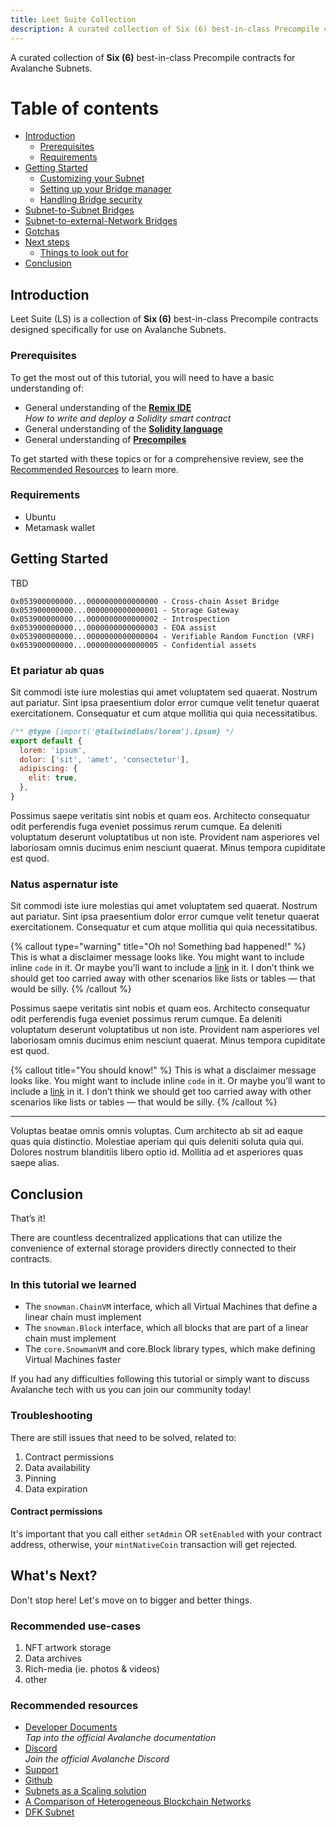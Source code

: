 ```yaml
---
title: Leet Suite Collection
description: A curated collection of Six (6) best-in-class Precompile contracts for Avalanche Subnets.
---
```


A curated collection of __Six (6)__ best-in-class Precompile contracts for Avalanche Subnets.

# Table of contents

- [Introduction](#introduction)
  - [Prerequisites](#prerequisites)
  - [Requirements](#requirements)
- [Getting Started](#getting-started)
  - [Customizing your Subnet](#customizing-your-subnet)
  - [Setting up your Bridge manager](#setting-up-your-bridge-manager)
  - [Handling Bridge security](#handling-bridge-security)
- [Subnet-to-Subnet Bridges](#subnet-to-subnet-bridges)
- [Subnet-to-external-Network Bridges](#subnet-to-external-network-bridges)
- [Gotchas](#gotchas)
- [Next steps](#next-steps)
  - [Things to look out for](#things-to-look-out-for)
- [Conclusion](#conclusion)

## Introduction

Leet Suite (LS) is a collection of __Six (6)__ best-in-class Precompile contracts designed specifically for use on Avalanche Subnets.

### Prerequisites

To get the most out of this tutorial, you will need to have a basic understanding of:

- General understanding of the [__Remix IDE__](http://remix.ethereum.org/)  
_How to write and deploy a Solidity smart contract_
- General understanding of the [__Solidity language__](https://docs.soliditylang.org/)
- General understanding of [__Precompiles__](https://docs.avax.network/subnets/customize-a-subnet#precompiles)

To get started with these topics or for a comprehensive review, see the [Recommended Resources](#recommended-resources) to learn more.

### Requirements

- Ubuntu
- Metamask wallet

## Getting Started

TBD

```
0x053900000000...0000000000000000 - Cross-chain Asset Bridge
0x053900000000...0000000000000001 - Storage Gateway
0x053900000000...0000000000000002 - Introspection
0x053900000000...0000000000000003 - EOA assist
0x053900000000...0000000000000004 - Verifiable Random Function (VRF)
0x053900000000...0000000000000005 - Confidential assets
```

### Et pariatur ab quas

Sit commodi iste iure molestias qui amet voluptatem sed quaerat. Nostrum aut pariatur. Sint ipsa praesentium dolor error cumque velit tenetur quaerat exercitationem. Consequatur et cum atque mollitia qui quia necessitatibus.

```js
/** @type {import('@tailwindlabs/lorem').ipsum} */
export default {
  lorem: 'ipsum',
  dolor: ['sit', 'amet', 'consectetur'],
  adipiscing: {
    elit: true,
  },
}
```

Possimus saepe veritatis sint nobis et quam eos. Architecto consequatur odit perferendis fuga eveniet possimus rerum cumque. Ea deleniti voluptatum deserunt voluptatibus ut non iste. Provident nam asperiores vel laboriosam omnis ducimus enim nesciunt quaerat. Minus tempora cupiditate est quod.

### Natus aspernatur iste

Sit commodi iste iure molestias qui amet voluptatem sed quaerat. Nostrum aut pariatur. Sint ipsa praesentium dolor error cumque velit tenetur quaerat exercitationem. Consequatur et cum atque mollitia qui quia necessitatibus.

{% callout type="warning" title="Oh no! Something bad happened!" %}
This is what a disclaimer message looks like. You might want to include inline `code` in it. Or maybe you’ll want to include a [link](/) in it. I don’t think we should get too carried away with other scenarios like lists or tables — that would be silly.
{% /callout %}

Possimus saepe veritatis sint nobis et quam eos. Architecto consequatur odit perferendis fuga eveniet possimus rerum cumque. Ea deleniti voluptatum deserunt voluptatibus ut non iste. Provident nam asperiores vel laboriosam omnis ducimus enim nesciunt quaerat. Minus tempora cupiditate est quod.

{% callout title="You should know!" %}
This is what a disclaimer message looks like. You might want to include inline `code` in it. Or maybe you’ll want to include a [link](/) in it. I don’t think we should get too carried away with other scenarios like lists or tables — that would be silly.
{% /callout %}

---

Voluptas beatae omnis omnis voluptas. Cum architecto ab sit ad eaque quas quia distinctio. Molestiae aperiam qui quis deleniti soluta quia qui. Dolores nostrum blanditiis libero optio id. Mollitia ad et asperiores quas saepe alias.

## Conclusion

That’s it!

There are countless decentralized applications that can utilize the convenience of external storage providers directly connected to their contracts.

### In this tutorial we learned

- The `snowman.ChainVM` interface, which all Virtual Machines that define a linear chain must implement
- The `snowman.Block` interface, which all blocks that are part of a linear chain must implement
- The `core.SnowmanVM` and core.Block library types, which make defining Virtual Machines faster

If you had any difficulties following this tutorial or simply want to discuss Avalanche tech with us you can join our community today!

### Troubleshooting

There are still issues that need to be solved, related to:

1. Contract permissions
2. Data availability
2. Pinning
3. Data expiration

#### Contract permissions

It's important that you call either `setAdmin` OR `setEnabled` with your contract address, otherwise, your `mintNativeCoin` transaction will get rejected.

## What's Next?

Don't stop here! Let's move on to bigger and better things.

### Recommended use-cases

1. NFT artwork storage
2. Data archives
3. Rich-media (ie. photos &amp; videos)
4. other

### Recommended resources

- [Developer Documents](http://docs.avax.network/)  
  _Tap into the official Avalanche documentation_
- [Discord](http://chat.avax.network/)  
  _Join the official Avalanche Discord_
- [Support](http://support.avax.network/)
- [Github](https://github.com/ava-labs/subnet-evm)
- [Subnets as a Scaling solution](https://research.thetie.io/subnets/)
- [A Comparison of Heterogeneous Blockchain Networks](https://medium.com/@arikan/a-comparison-of-heterogeneous-blockchain-networks-4bf7ff2fe279)
- [DFK Subnet](https://twitter.com/_patrickogrady/status/1509683314017275919)
